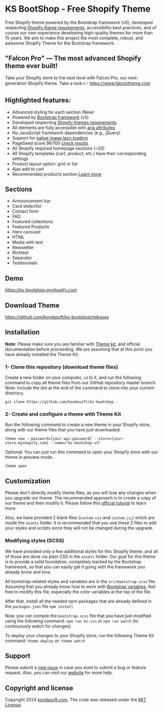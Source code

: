 # KS BootShop - Free Shopify Theme
Free Shopify theme powered by the Bootstrap framework (v5), developed respecting <a rel="nofollow" href="https://shopify.dev/tutorials/review-theme-store-requirements">Shopify theme requirements</a>, accessibility best practices, and of course our own experience developing high-quality themes for more than 15 years. We aim to make this project the most complete, robust, and awesome Shopify Theme for the Bootstrap framework.

## "Falcon Pro" — The most advanced Shopify theme ever built!
Take your Shopify store to the next level with Falcon Pro, our next-generation Shopify theme.
Take a look 👉 https://www.falcontheme.com

## Highlighted features:
* Advanced styling for each section (New)
* Powered by [Bootstrap framework](https://getbootstrap.com/) (v5)
* Developed respecting [Shopify themes requirements](https://shopify.dev/tutorials/review-theme-store-requirements)
* All elements are fully accessible with [aria attributes](https://www.w3.org/WAI/standards-guidelines/aria/)
* No JavaScript framework dependencies (e.g., jQuery)
* Support for [native image lazy-loading](https://web.dev/native-lazy-loading/)
* PageSeed score 96/100 [check results](https://developers.google.com/speed/pagespeed/insights/?url=https%3A%2F%2Fks-bootshop.myshopify.com%2F&tab=desktop) 
* All Shopify required homepage sections (~20)
* All Shopify templates (cart, product, etc.) have their corresponding settings
* Product layout option: grid or list
* Ajax add to cart
* Recommended products section [Learn more](https://shopify.dev/tutorials/develop-theme-recommended-products)

## Sections
* Announcement bar
* Card slider/list
* Contact form
* FAQ
* Featured collections
* Featured Products
* Hero carousel
* HTML
* Media with text
* Newsletter
* Richtext
* Separator 
* Testimonials

## Demo 
https://ks-bootshop.myshopify.com

## Download Theme
https://github.com/kondasoft/ks-bootshop/releases

## Installation
**Note:** Please make sure you are familiar with [Theme kit](https://shopify.github.io/themekit/), and official documentation before proceeding. We are assuming that at this point you have already installed the Theme Kit.

### 1- Clone this repository (download theme files)
Create a new folder on your computer, `cd` to it, and run the following command to copy all theme files from our GitHub repository master branch. Note: Include the dot at the end of the command to clone into your current directory.

`git clone https://github.com/kondasoft/ks-bootshop .`

### 2- Create and configure a theme with Theme Kit
Run the following command to create a new theme in your Shopify store, along with our theme files that you have just downloaded:

`theme new --password=[your-api-password] --store=[your-store.myshopify.com] --name="ks-bootshop-v3"`

Optional: You can just run this command to open your Shopify store with our theme in preview mode.

`theme open`

## Customization
Please don't directly modify theme files, as you will lose any changes when you upgrade our theme. The recommended approach is to create a copy of our theme and then modify it. Please follow this [official tutorial](https://help.shopify.com/en/manual/online-store/legacy/using-themes/managing-themes/duplicating-themes) to learn more. 

Also, we have provided 2 blank files (`custom.css` and `custom.js`,) which are inside the `assets` folder. It is recommended that you use these 2 files to add your styles and scripts since they will not be changed during the upgrade.

### Modifying styles (SCSS)
We have provided only a few additional styles for this Shopify theme, and all of those are done via plain CSS in the `assets` folder. Our goal for this theme is to provide a solid foundation, completely backed by the Bootstrap framework, so that you can easily get it going with the framework you already know and love. 

All bootstrap-related styles and variables are in the `src/bootstrap.scss` file. Assuming that you already know how to work with [Bootstrap variables](https://getbootstrap.com/docs/5.1/customize/overview/), feel free to modify this file, especially the color variables at the top of the file.

After that, install all the needed npm packages that are already defined in the `packages.json` file
`npm install`

Now, you can compile the `bootstrap.scss` file that you have just modified using the following command:
`npm run bs-css` or `npm run watch` (to continuously watch for changes)

To deploy your changes to your Shopify store, run the following Theme Kit command:
`theme deploy` or: `theme watch`

## Support
Please submit a [new issue](https://github.com/kondasoft/ks-bootshop/issues/new) in case you want to submit a bug or feature request. Also, you can visit our [website](https://www.kondasoft.com/) for more help.

## Copyright and license
Copyright 2024 [kondasoft.com](https://www.kondasoft.com). The code was released under the [MIT License](https://github.com/kondasoft/ks-bootshop/blob/master/LICENSE).
